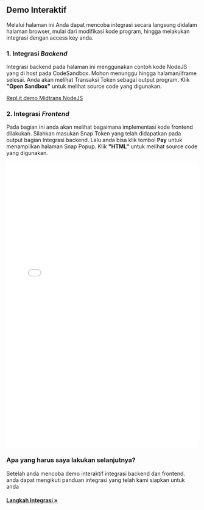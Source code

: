 ## Demo Interaktif

Melalui halaman ini Anda dapat mencoba integrasi secara langsung didalam halaman browser, mulai dari modifikasi kode program, hingga melakukan integrasi dengan access key anda.
### 1. Integrasi *Backend*

Integrasi backend pada halaman ini menggunakan contoh kode NodeJS yang di host pada CodeSandbox. Mohon menunggu hingga halaman/iframe selesai. Anda akan melihat Transaksi Token sebagai output program. Klik **"Open Sandbox"**  untuk melihat source code yang digunakan.

[Repl.it demo Midtrans NodeJS](https://codesandbox.io/embed/serene-bell-yfjjd?fontsize=14&hidenavigation=0&theme=dark ':include :type=iframe width=100% height=600px')

### 2. Integrasi *Frontend*
Pada bagian ini anda akan melihat bagaimana implementasi kode frontend dilakukan. Silahkan masukan Snap Token yang telah didapatkan pada output bagian Integrasi backend. Lalu anda bisa klik tombol **Pay** untuk menampilkan halaman Snap Popup. Klik **"HTML"**  untuk melihat source code yang digunakan.

<!-- [JSFiddle demo Snap.js](https://jsfiddle.net/d4mx1gkc/11/embedded/result,html/dark ':include :type=iframe width=100% height=400px') -->

<iframe width="100%" height="750" src="//jsfiddle.net/d4mx1gkc/11/embedded/result,html/dark" allowfullscreen="allowfullscreen" allowpaymentrequest frameborder="0"></iframe>


### Apa yang harus saya lakukan selanjutnya?

Setelah anda mencoba demo interaktif integrasi backend dan frontend. anda dapat mengikuti panduan integrasi yang telah kami siapkan untuk anda

<div class="my-card">

#### [Langkah Integrasi &#187;](/id/snap/integration-guide.md?id=integration-steps)
</div>